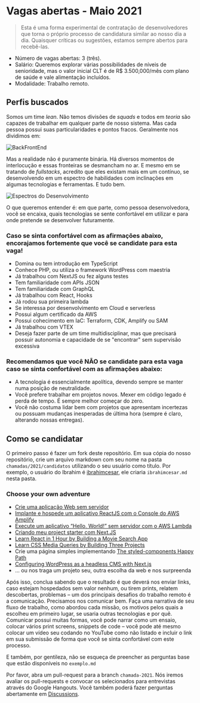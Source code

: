 # Vagas abertas - Maio 2021

> Esta  é uma forma experimental de contratação de desenvolvedores que torna o próprio processo de candidatura similar ao nosso dia a dia. Quaisquer críticas ou sugestões, estamos sempre abertos para recebê-las.

- Número de vagas abertas: 3 (três). 
- Salário: Queremos explorar várias possibilidades de níveis de senioridade, mas o valor inicial CLT é de R$ 3.500,000/mês com plano de saúde e vale alimentação incluídos.  
- Modalidade: Trabalho remoto.

## Perfis buscados

Somos um time _lean_. Não temos divisões de _squads_ e todos em _teoria_ são capazes de trabalhar em qualquer parte de nosso sistema. Mas cada pessoa possui suas particularidades e pontos fracos. Geralmente nos dividimos em:

![BackFrontEnd](https://res.cloudinary.com/practicaldev/image/fetch/s--BGu1AviP--/c_limit%2Cf_auto%2Cfl_progressive%2Cq_auto%2Cw_880/https://dev-to-uploads.s3.amazonaws.com/i/0824eswu4g0ba21benfg.png)

Mas a realidade não é puramente binária. Há diversos momentos de interlocução e essas fronteiras se desmancham no ar. E mesmo em se tratando de _fullstacks_, acredito que eles existam mais em um contínuo, se desenvolvendo em um espectro de habilidades com inclinações em algumas tecnologias e ferramentas. E tudo bem.

![Espectros do Desenvolvimento](https://res.cloudinary.com/practicaldev/image/fetch/s--GB_vQjIR--/c_limit%2Cf_auto%2Cfl_progressive%2Cq_auto%2Cw_880/https://dev-to-uploads.s3.amazonaws.com/uploads/articles/45k80w4eryza7692p78o.png)

O que queremos entender é: em que parte, como pessoa desenvolvedora, você se encaixa, quais tecnologias se sente confortável em utilizar e para onde pretende se desenvolver futuramente.

### Caso se sinta confortável com as afirmações abaixo, encorajamos fortemente que você se candidate para esta vaga!

- Domina ou tem introdução em TypeScript
- Conhece PHP, ou utiliza o framework WordPress com maestria
- Já trabalhou com NextJS ou fez alguns testes
- Tem familiaridade com APIs JSON
- Tem familiaridade com GraphQL
- Já trabalhou com React, Hooks
- Já rodou sua primeira lambda
- Se interessa por desenvolvimento em Cloud e serverless
- Possui algum certificado da AWS
- Possui cohecimento em IaC: Terraform, CDK, Amplify ou SAM
- Já trabalhou com VTEX
- Deseja fazer parte de um time multidisciplinar, mas que precisará possuir autonomia e capacidade de se "encontrar" sem supervisão excessiva

### Recomendamos que você NÃO se candidate para esta vaga caso se sinta confortável com as afirmações abaixo:

- A tecnologia é essencialmente apolítica, devendo sempre se manter numa posição de neutralidade.
- Você prefere trabalhar em projetos novos. Mexer em código legado é perda de tempo. É sempre melhor começar do zero.
- Você não costuma lidar bem com projetos que apresentam incertezas ou possuam mudanças inesperadas de última hora (sempre é claro, alterando nossas entregas).
  
## Como se candidatar

O primeiro passo é fazer um fork deste repositório. Em sua cópia do nosso repositório, crie um arquivo markdown com seu nome na pasta `chamadas/2021/candidatos` utilizando o seu usuário como título. Por exemplo, o usuário do Ibrahim é [ibrahimcesar](https://github.com/ibrahimcesar), ele criaria `ibrahimcesar.md` nesta pasta.

### Choose your own adventure

- [Crie uma aplicação Web sem servidor](https://aws.amazon.com/pt/getting-started/hands-on/build-serverless-web-app-lambda-apigateway-s3-dynamodb-cognito/)
- [Implante e hospede um aplicativo ReactJS com o Console do AWS Amplify](https://aws.amazon.com/pt/getting-started/hands-on/deploy-react-app-cicd-amplify/)
- [Execute um aplicativo “Hello, World!” sem servidor com o AWS Lambda](https://aws.amazon.com/pt/getting-started/hands-on/run-serverless-code/)
- [Criando meu project starter com Next.JS](https://dev.to/caiomdias/criando-meu-primeiro-project-starter-com-next-js-2fii)
- [Learn React in 1 Hour by Building a Movie Search App](https://www.freecodecamp.org/news/learn-react-in-1-hour-by-building-a-movie-search-app/)
- [Learn CSS Media Queries by Building Three Projects](https://www.freecodecamp.org/news/learn-css-media-queries-by-building-projects/)
- Crie uma página simples implementando [The styled-components Happy Path](https://www.joshwcomeau.com/css/styled-components/)
- [Configuring WordPress as a headless CMS with Next.js](https://dev.to/kendalmintcode/configuring-wordpress-as-a-headless-cms-with-next-js-3p1o)
- ... ou nos traga um projeto seu, outra escolha da web e nos surpreenda

Após isso, conclua sabendo que o resultado é que deverá nos enviar links, caso estejam hospedados sem valor nenhum, ou tirem prints, relatem descobertas, problemas – um dos principais desafios do trabalho remoto é a comunicação. Precisamos nos comunicar bem. Faça uma narrativa de seu fluxo de trabalho, como abordou cada missão, os motivos pelos quais a escolheu em primeiro lugar, se usaria outras tecnologias e por quê. Comunicar possui muitas formas, você pode narrar como um ensaio, colocar vários print screens, snippets de code – você pode até mesmo colocar um vídeo seu codando no YouTube como não listado e incluir o link em sua submissão de forma que você se sinta confortável com este processo. 

E também, por gentileza, não se esqueça de preencher as perguntas base que estão disponíveis no `exemplo.md`

Por favor, abra um pull-request para a branch `chamada-2021`. Nós iremos avaliar os pull-requests e convocar os selecionados para entrevistas através do Google Hangouts. Você também poderá fazer perguntas abertamente em [Discussions](https://github.com/Nexo-Tec/time/discussions).
